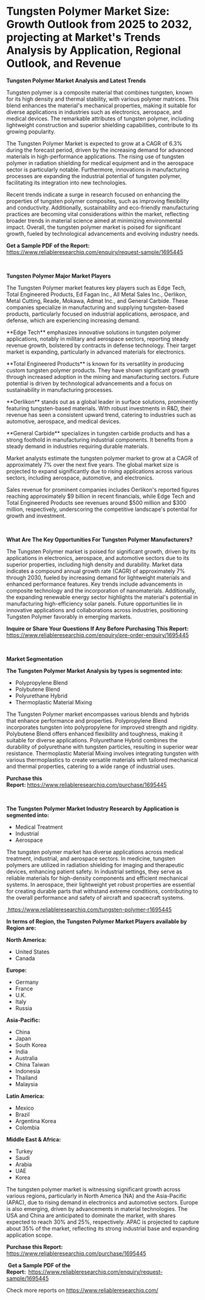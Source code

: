 <p><h1>Tungsten Polymer Market Size: Growth Outlook from 2025 to 2032, projecting at Market's Trends Analysis by Application, Regional Outlook, and Revenue</h1></p><p><strong>Tungsten Polymer Market Analysis and Latest Trends</strong></p>
<p><p>Tungsten polymer is a composite material that combines tungsten, known for its high density and thermal stability, with various polymer matrices. This blend enhances the material's mechanical properties, making it suitable for diverse applications in industries such as electronics, aerospace, and medical devices. The remarkable attributes of tungsten polymer, including lightweight construction and superior shielding capabilities, contribute to its growing popularity.</p><p>The Tungsten Polymer Market is expected to grow at a CAGR of 6.3% during the forecast period, driven by the increasing demand for advanced materials in high-performance applications. The rising use of tungsten polymer in radiation shielding for medical equipment and in the aerospace sector is particularly notable. Furthermore, innovations in manufacturing processes are expanding the industrial potential of tungsten polymer, facilitating its integration into new technologies.</p><p>Recent trends indicate a surge in research focused on enhancing the properties of tungsten polymer composites, such as improving flexibility and conductivity. Additionally, sustainability and eco-friendly manufacturing practices are becoming vital considerations within the market, reflecting broader trends in material science aimed at minimizing environmental impact. Overall, the tungsten polymer market is poised for significant growth, fueled by technological advancements and evolving industry needs.</p></p>
<p><strong>Get a Sample PDF of the Report:&nbsp;</strong> <a href="https://www.reliableresearchiq.com/enquiry/request-sample/1695445?utm_campaign=1102&utm_medium=2&utm_source=Github&utm_content=ia&utm_term=08012025&utm_id=tungsten-polymer">https://www.reliableresearchiq.com/enquiry/request-sample/1695445</a></p>
<p>&nbsp;</p>
<p><strong>Tungsten Polymer Major Market Players</strong></p>
<p><p>The Tungsten Polymer market features key players such as Edge Tech, Total Engineered Products, Ed Fagan Inc., All Metal Sales Inc., Oerlikon, Metal Cutting, Reade, Mokawa, Admat Inc., and General Carbide. These companies specialize in manufacturing and supplying tungsten-based products, particularly focused on industrial applications, aerospace, and defense, which are experiencing increasing demand.</p><p>**Edge Tech** emphasizes innovative solutions in tungsten polymer applications, notably in military and aerospace sectors, reporting steady revenue growth, bolstered by contracts in defense technology. Their target market is expanding, particularly in advanced materials for electronics.</p><p>**Total Engineered Products** is known for its versatility in producing custom tungsten polymer products. They have shown significant growth through increased adoption in the mining and manufacturing sectors. Future potential is driven by technological advancements and a focus on sustainability in manufacturing processes.</p><p>**Oerlikon** stands out as a global leader in surface solutions, prominently featuring tungsten-based materials. With robust investments in R&D, their revenue has seen a consistent upward trend, catering to industries such as automotive, aerospace, and medical devices.</p><p>**General Carbide** specializes in tungsten carbide products and has a strong foothold in manufacturing industrial components. It benefits from a steady demand in industries requiring durable materials.</p><p>Market analysts estimate the tungsten polymer market to grow at a CAGR of approximately 7% over the next five years. The global market size is projected to expand significantly due to rising applications across various sectors, including aerospace, automotive, and electronics.</p><p>Sales revenue for prominent companies includes Oerlikon's reported figures reaching approximately $9 billion in recent financials, while Edge Tech and Total Engineered Products see revenues around $500 million and $300 million, respectively, underscoring the competitive landscape's potential for growth and investment.</p></p>
<p>&nbsp;</p>
<p><strong>What Are The Key Opportunities For Tungsten Polymer Manufacturers?</strong></p>
<p><p>The Tungsten Polymer market is poised for significant growth, driven by its applications in electronics, aerospace, and automotive sectors due to its superior properties, including high density and durability. Market data indicates a compound annual growth rate (CAGR) of approximately 7% through 2030, fueled by increasing demand for lightweight materials and enhanced performance features. Key trends include advancements in composite technology and the incorporation of nanomaterials. Additionally, the expanding renewable energy sector highlights the material's potential in manufacturing high-efficiency solar panels. Future opportunities lie in innovative applications and collaborations across industries, positioning Tungsten Polymer favorably in emerging markets.</p></p>
<p><strong>Inquire or Share Your Questions If Any Before Purchasing This Report:</strong> <a href="https://www.reliableresearchiq.com/enquiry/pre-order-enquiry/1695445?utm_campaign=1102&utm_medium=2&utm_source=Github&utm_content=ia&utm_term=08012025&utm_id=tungsten-polymer">https://www.reliableresearchiq.com/enquiry/pre-order-enquiry/1695445</a></p>
<p>&nbsp;</p>
<p><strong>Market Segmentation</strong></p>
<p><strong>The Tungsten Polymer Market Analysis by types is segmented into:</strong></p>
<p><ul><li>Polypropylene Blend</li><li>Polybutene Blend</li><li>Polyurethane Hybrid</li><li>Thermoplastic Material Mixing</li></ul></p>
<p><p>The Tungsten Polymer market encompasses various blends and hybrids that enhance performance and properties. Polypropylene Blend incorporates tungsten into polypropylene for improved strength and rigidity. Polybutene Blend offers enhanced flexibility and toughness, making it suitable for diverse applications. Polyurethane Hybrid combines the durability of polyurethane with tungsten particles, resulting in superior wear resistance. Thermoplastic Material Mixing involves integrating tungsten with various thermoplastics to create versatile materials with tailored mechanical and thermal properties, catering to a wide range of industrial uses.</p></p>
<p><strong>Purchase this Report:&nbsp;</strong><a href="https://www.reliableresearchiq.com/purchase/1695445?utm_campaign=1102&utm_medium=2&utm_source=Github&utm_content=ia&utm_term=08012025&utm_id=tungsten-polymer">https://www.reliableresearchiq.com/purchase/1695445</a></p>
<p>&nbsp;</p>
<p><strong>The Tungsten Polymer Market Industry Research by Application is segmented into:</strong></p>
<p><ul><li>Medical Treatment</li><li>Industrial</li><li>Aerospace</li></ul></p>
<p><p>The tungsten polymer market has diverse applications across medical treatment, industrial, and aerospace sectors. In medicine, tungsten polymers are utilized in radiation shielding for imaging and therapeutic devices, enhancing patient safety. In industrial settings, they serve as reliable materials for high-density components and efficient mechanical systems. In aerospace, their lightweight yet robust properties are essential for creating durable parts that withstand extreme conditions, contributing to the overall performance and safety of aircraft and spacecraft systems.</p></p>
<p><a href="https://www.reliableresearchiq.com/tungsten-polymer-r1695445?utm_campaign=1102&utm_medium=2&utm_source=Github&utm_content=ia&utm_term=08012025&utm_id=tungsten-polymer">&nbsp;https://www.reliableresearchiq.com/tungsten-polymer-r1695445</a></p>
<p><strong>In terms of Region, the Tungsten Polymer Market Players available by Region are:</strong></p>
<p>
    <p> <strong> North America: </strong>
        <ul>
            <li>United States</li>
            <li>Canada</li>
        </ul>
        </p> 
    <p> <strong> Europe: </strong>
        <ul>
            <li>Germany</li>
            <li>France</li>
            <li>U.K.</li>
            <li>Italy</li>
            <li>Russia</li>
        </ul>
        </p> 
    <p> <strong> Asia-Pacific: </strong>
        <ul>
            <li>China</li>
            <li>Japan</li>
            <li>South Korea</li>
            <li>India</li>
            <li>Australia</li>
            <li>China Taiwan</li>
            <li>Indonesia</li>
            <li>Thailand</li>
            <li>Malaysia</li>
        </ul>
        </p> 
    <p> <strong> Latin America: </strong>
        <ul>
            <li>Mexico</li>
            <li>Brazil</li>
            <li>Argentina Korea</li>
            <li>Colombia</li>
        </ul>
        </p> 
    <p> <strong> Middle East & Africa: </strong>
        <ul>
            <li>Turkey</li>
            <li>Saudi</li>
            <li>Arabia</li>
            <li>UAE</li>
            <li>Korea</li>
        </ul>
    </p>
    </p>
<p><p>The tungsten polymer market is witnessing significant growth across various regions, particularly in North America (NA) and the Asia-Pacific (APAC), due to rising demand in electronics and automotive sectors. Europe is also emerging, driven by advancements in material technologies. The USA and China are anticipated to dominate the market, with shares expected to reach 30% and 25%, respectively. APAC is projected to capture about 35% of the market, reflecting its strong industrial base and expanding application scope.</p></p>
<p><strong>Purchase this Report: </strong><a href="https://www.reliableresearchiq.com/purchase/1695445?utm_campaign=1102&utm_medium=2&utm_source=Github&utm_content=ia&utm_term=08012025&utm_id=tungsten-polymer">https://www.reliableresearchiq.com/purchase/1695445</a></p>
<p>&nbsp;<strong>Get a Sample PDF of the Report:&nbsp;&nbsp;</strong><a href="https://www.reliableresearchiq.com/enquiry/request-sample/1695445?utm_campaign=1102&utm_medium=2&utm_source=Github&utm_content=ia&utm_term=08012025&utm_id=tungsten-polymer">https://www.reliableresearchiq.com/enquiry/request-sample/1695445</a></p>
<p><strong></strong></p>
<p>Check more reports on <a href="https://www.reliableresearchiq.com/?utm_campaign=1102&utm_medium=2&utm_source=Github&utm_content=ia&utm_term=08012025&utm_id=tungsten-polymer">https://www.reliableresearchiq.com/</a></p>